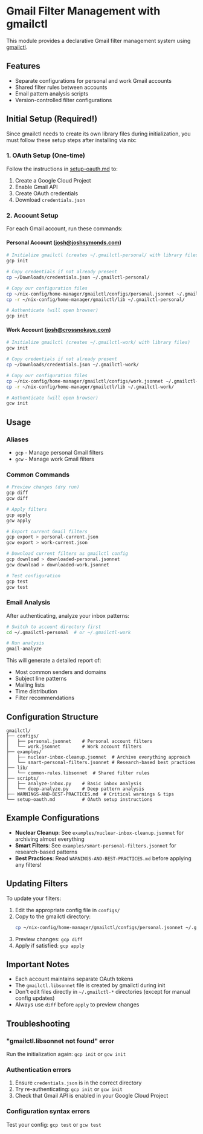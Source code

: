 # Gmail Filter Management with gmailctl

This module provides a declarative Gmail filter management system using [gmailctl](https://github.com/mbrt/gmailctl).

## Features

- Separate configurations for personal and work Gmail accounts
- Shared filter rules between accounts
- Email pattern analysis scripts
- Version-controlled filter configurations

## Initial Setup (Required!)

Since gmailctl needs to create its own library files during initialization, you must follow these setup steps after installing via nix:

### 1. OAuth Setup (One-time)

Follow the instructions in [setup-oauth.md](./setup-oauth.md) to:
1. Create a Google Cloud Project
2. Enable Gmail API
3. Create OAuth credentials
4. Download `credentials.json`

### 2. Account Setup

For each Gmail account, run these commands:

#### Personal Account (josh@joshsymonds.com)
```bash
# Initialize gmailctl (creates ~/.gmailctl-personal/ with library files)
gcp init

# Copy credentials if not already present
cp ~/Downloads/credentials.json ~/.gmailctl-personal/

# Copy our configuration files
cp ~/nix-config/home-manager/gmailctl/configs/personal.jsonnet ~/.gmailctl-personal/config.jsonnet
cp -r ~/nix-config/home-manager/gmailctl/lib ~/.gmailctl-personal/

# Authenticate (will open browser)
gcp init
```

#### Work Account (josh@crossnokaye.com)
```bash
# Initialize gmailctl (creates ~/.gmailctl-work/ with library files)
gcw init

# Copy credentials if not already present
cp ~/Downloads/credentials.json ~/.gmailctl-work/

# Copy our configuration files
cp ~/nix-config/home-manager/gmailctl/configs/work.jsonnet ~/.gmailctl-work/config.jsonnet
cp -r ~/nix-config/home-manager/gmailctl/lib ~/.gmailctl-work/

# Authenticate (will open browser)
gcw init
```

## Usage

### Aliases

- `gcp` - Manage personal Gmail filters
- `gcw` - Manage work Gmail filters

### Common Commands

```bash
# Preview changes (dry run)
gcp diff
gcw diff

# Apply filters
gcp apply
gcw apply

# Export current Gmail filters
gcp export > personal-current.json
gcw export > work-current.json

# Download current filters as gmailctl config
gcp download > downloaded-personal.jsonnet
gcw download > downloaded-work.jsonnet

# Test configuration
gcp test
gcw test
```

### Email Analysis

After authenticating, analyze your inbox patterns:

```bash
# Switch to account directory first
cd ~/.gmailctl-personal  # or ~/.gmailctl-work

# Run analysis
gmail-analyze
```

This will generate a detailed report of:
- Most common senders and domains
- Subject line patterns
- Mailing lists
- Time distribution
- Filter recommendations

## Configuration Structure

```
gmailctl/
├── configs/
│   ├── personal.jsonnet    # Personal account filters
│   └── work.jsonnet        # Work account filters
├── examples/
│   ├── nuclear-inbox-cleanup.jsonnet  # Archive everything approach
│   └── smart-personal-filters.jsonnet # Research-based best practices
├── lib/
│   └── common-rules.libsonnet  # Shared filter rules
├── scripts/
│   ├── analyze-inbox.py    # Basic inbox analysis
│   └── deep-analyze.py     # Deep pattern analysis
├── WARNINGS-AND-BEST-PRACTICES.md  # Critical warnings & tips
└── setup-oauth.md          # OAuth setup instructions
```

## Example Configurations

- **Nuclear Cleanup**: See `examples/nuclear-inbox-cleanup.jsonnet` for archiving almost everything
- **Smart Filters**: See `examples/smart-personal-filters.jsonnet` for research-based patterns
- **Best Practices**: Read `WARNINGS-AND-BEST-PRACTICES.md` before applying any filters!

## Updating Filters

To update your filters:

1. Edit the appropriate config file in `configs/`
2. Copy to the gmailctl directory:
   ```bash
   cp ~/nix-config/home-manager/gmailctl/configs/personal.jsonnet ~/.gmailctl-personal/config.jsonnet
   ```
3. Preview changes: `gcp diff`
4. Apply if satisfied: `gcp apply`

## Important Notes

- Each account maintains separate OAuth tokens
- The `gmailctl.libsonnet` file is created by gmailctl during init
- Don't edit files directly in `~/.gmailctl-*` directories (except for manual config updates)
- Always use `diff` before `apply` to preview changes

## Troubleshooting

### "gmailctl.libsonnet not found" error
Run the initialization again: `gcp init` or `gcw init`

### Authentication errors
1. Ensure `credentials.json` is in the correct directory
2. Try re-authenticating: `gcp init` or `gcw init`
3. Check that Gmail API is enabled in your Google Cloud Project

### Configuration syntax errors
Test your config: `gcp test` or `gcw test`
